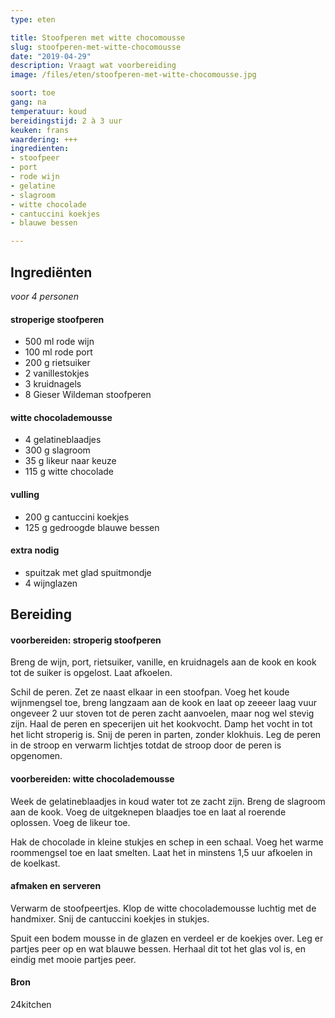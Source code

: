 ```yaml
---
type: eten

title: Stoofperen met witte chocomousse 
slug: stoofperen-met-witte-chocomousse 
date: "2019-04-29"
description: Vraagt wat voorbereiding
image: /files/eten/stoofperen-met-witte-chocomousse.jpg

soort: toe
gang: na
temperatuur: koud
bereidingstijd: 2 à 3 uur
keuken: frans
waardering: +++
ingredienten:
- stoofpeer
- port
- rode wijn
- gelatine
- slagroom
- witte chocolade
- cantuccini koekjes
- blauwe bessen

---
```


## Ingrediënten

*voor 4 personen*

#### stroperige stoofperen

* 500 ml rode wijn
* 100 ml rode port
* 200 g rietsuiker
* 2 vanillestokjes 
* 3 kruidnagels
* 8 Gieser Wildeman stoofperen

#### witte chocolademousse

* 4 gelatineblaadjes
* 300 g slagroom
* 35 g likeur naar keuze
* 115 g witte chocolade

#### vulling

* 200 g cantuccini koekjes
* 125 g gedroogde blauwe bessen

#### extra nodig

* spuitzak met glad spuitmondje
* 4 wijnglazen

## Bereiding

#### voorbereiden: stroperig stoofperen

Breng de wijn, port, rietsuiker, vanille, en kruidnagels aan de kook en kook tot de suiker is opgelost. Laat afkoelen.

Schil de peren. Zet ze naast elkaar in een stoofpan. Voeg het koude wijnmengsel toe, breng langzaam aan de kook en laat op zeeeer laag vuur ongeveer 2 uur stoven tot de peren zacht aanvoelen, maar nog wel stevig zijn. Haal de peren en specerijen uit het kookvocht. Damp het vocht in tot het licht stroperig is. Snij de peren in parten, zonder klokhuis. Leg de peren in de stroop en verwarm lichtjes totdat de stroop door de peren is opgenomen.

#### voorbereiden:  witte chocolademousse

Week de gelatineblaadjes in koud water tot ze zacht zijn. Breng de slagroom aan de kook. Voeg de uitgeknepen blaadjes toe en laat al roerende oplossen. Voeg de likeur toe. 

Hak de chocolade in kleine stukjes en schep in een schaal. Voeg het warme roommengsel toe en laat smelten. Laat het in minstens 1,5 uur afkoelen in de koelkast.

#### afmaken en serveren

Verwarm de stoofpeertjes. Klop de witte chocolademousse luchtig met de handmixer. Snij de cantuccini koekjes in stukjes. 

Spuit een bodem mousse in de glazen en verdeel er de koekjes over. Leg er partjes peer op en wat blauwe bessen. Herhaal dit tot het glas vol is, en eindig met mooie partjes peer.

#### Bron

24kitchen
